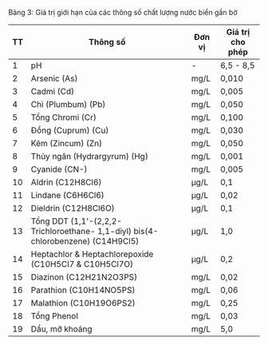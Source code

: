 Bảng 3: Giá trị giới hạn của các thông số chất lượng nước biển gần bờ

|   TT | Thông số                                                                         | Đơn vị   | Giá trị cho phép   |
|------|----------------------------------------------------------------------------------|----------|--------------------|
|    1 | pH                                                                               | -        | 6,5 - 8,5          |
|    2 | Arsenic (As)                                                                     | mg/L     | 0,010              |
|    3 | Cadmi (Cd)                                                                       | mg/L     | 0,005              |
|    4 | Chì (Plumbum) (Pb)                                                               | mg/L     | 0,050              |
|    5 | Tổng Chromi (Cr)                                                                 | mg/L     | 0,100              |
|    6 | Đồng (Cuprum) (Cu)                                                               | mg/L     | 0,030              |
|    7 | Kẽm (Zincum) (Zn)                                                                | mg/L     | 0,050              |
|    8 | Thủy ngân (Hydrargyrum) (Hg)                                                     | mg/L     | 0,001              |
|    9 | Cyanide (CN-)                                                                    | mg/L     | 0,005              |
|   10 | Aldrin (C12H8Cl6)                                                                | µg/L     | 0,1                |
|   11 | Lindane (C6H6Cl6)                                                                | µg/L     | 0,02               |
|   12 | Dieldrin (C12H8Cl6O)                                                             | µg/L     | 0,1                |
|   13 | Tổng DDT (1,1'-(2,2,2-Trichloroethane- 1,1-diyl) bis(4-chlorobenzene) (C14H9Cl5) | µg/L     | 1,0                |
|   14 | Heptachlor & Heptachlorepoxide (C10H5Cl7 & C10H5Cl7O)                            | µg/L     | 0,2                |
|   15 | Diazinon (C12H21N2O3PS)                                                          | mg/L     | 0,02               |
|   16 | Parathion (C10H14NO5PS)                                                          | mg/L     | 0,06               |
|   17 | Malathion (C10H19O6PS2)                                                          | mg/L     | 0,25               |
|   18 | Tổng Phenol                                                                      | mg/L     | 0,03               |
|   19 | Dầu, mỡ khoáng                                                                   | mg/L     | 5,0                |